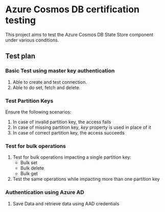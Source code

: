 # Azure Cosmos DB certification testing

This project aims to test the Azure Cosmos DB State Store component under various conditions.

## Test plan

### Basic Test using master key authentication

1. Able to create and test connection.
2. Able to do set, fetch and delete.

### Test Partition Keys

Ensure the following scenarios:

1. In case of invalid partition key, the access fails
2. In case of missing partition key, *key* property is used in place of it
3. In case of correct partition key, the access succeeds

### Test for bulk operations

1. Test for bulk operations impacting a single partition key:
   - Bulk set
   - Bulk delete
   - Bulk get
2. Test the same operations while impacting more than one partition key

### Authentication using Azure AD

1. Save Data and retrieve data using AAD credentials
